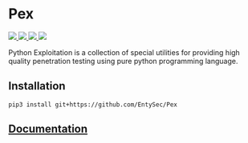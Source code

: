# Pex

<p>
    <a href="https://entysec.com">
        <img src="https://img.shields.io/badge/developer-EntySec-blue.svg">
    </a>
    <a href="https://github.com/EntySec/Pex">
        <img src="https://img.shields.io/badge/language-Python-blue.svg">
    </a>
    <a href="https://github.com/EntySec/Pex/stargazers">
        <img src="https://img.shields.io/github/stars/EntySec/Pex?color=yellow">
    </a>
    <a href="https://github.com/EntySec/Pex/forks">
        <img src="https://img.shields.io/github/forks/EntySec/Pex?color=green">
    </a>
</p>

Python Exploitation is a collection of special utilities for providing high quality penetration testing using pure
python programming language.

## Installation

```
pip3 install git+https://github.com/EntySec/Pex
```

## [Documentation](https://github.com/EntySec/Pex/wiki)
